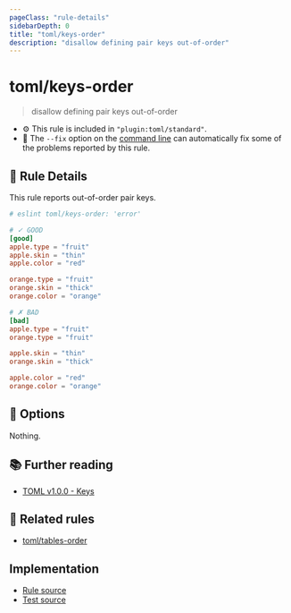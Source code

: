 ```yaml
---
pageClass: "rule-details"
sidebarDepth: 0
title: "toml/keys-order"
description: "disallow defining pair keys out-of-order"
---
```

# toml/keys-order

> disallow defining pair keys out-of-order

- :gear: This rule is included in `"plugin:toml/standard"`.
- :wrench: The `--fix` option on the [command line](https://eslint.org/docs/user-guide/command-line-interface#fixing-problems) can automatically fix some of the problems reported by this rule.

## :book: Rule Details

This rule reports out-of-order pair keys.

<eslint-code-block fix>

<!-- eslint-skip -->

```toml
# eslint toml/keys-order: 'error'

# ✓ GOOD
[good]
apple.type = "fruit"
apple.skin = "thin"
apple.color = "red"

orange.type = "fruit"
orange.skin = "thick"
orange.color = "orange"

# ✗ BAD
[bad]
apple.type = "fruit"
orange.type = "fruit"

apple.skin = "thin"
orange.skin = "thick"

apple.color = "red"
orange.color = "orange"
```

</eslint-code-block>

## :wrench: Options

Nothing.

## :books: Further reading

- [TOML v1.0.0 - Keys](https://toml.io/en/v1.0.0#keys)

## :couple: Related rules

- [toml/tables-order]

[toml/tables-order]: ./tables-order.md

## Implementation

- [Rule source](https://github.com/ota-meshi/eslint-plugin-toml/blob/main/src/rules/keys-order.ts)
- [Test source](https://github.com/ota-meshi/eslint-plugin-toml/blob/main/tests/src/rules/keys-order.js)
